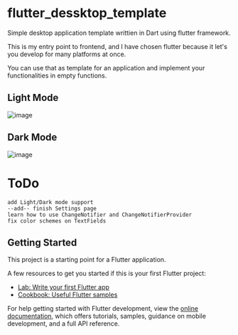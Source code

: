 # flutter_dessktop_template

Simple desktop application template writtien in Dart using flutter framework.

This is my entry point to frontend, and I have chosen flutter because it let's you develop for many platforms at once.

You can use that as template for an application and implement your functionalities in empty functions.

## Light Mode
![image](https://user-images.githubusercontent.com/23361087/228574414-a9056887-66e7-41cf-959b-2bbb2d883a06.png)

## Dark Mode
![image](https://user-images.githubusercontent.com/23361087/228574554-cbbe352f-8d57-4673-9a9b-c9a91af8c8a9.png)



# ToDo


    add Light/Dark mode support
    --add-- finish Settings page
    learn how to use ChangeNotifier and ChangeNotifierProvider
    fix color schemes on TextFields
   


    
## Getting Started

This project is a starting point for a Flutter application.

A few resources to get you started if this is your first Flutter project:

- [Lab: Write your first Flutter app](https://docs.flutter.dev/get-started/codelab)
- [Cookbook: Useful Flutter samples](https://docs.flutter.dev/cookbook)

For help getting started with Flutter development, view the
[online documentation](https://docs.flutter.dev/), which offers tutorials,
samples, guidance on mobile development, and a full API reference.
